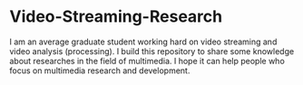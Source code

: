 # Video-Streaming-Research

I am an average graduate student working hard on video streaming and video analysis (processing). I build this repository to share some knowledge about researches in the field of multimedia. I hope it can help people who focus on multimedia research and development.